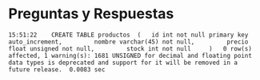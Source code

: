 # Preguntas y Respuestas

    15:51:22	CREATE TABLE productos  (   id int not null primary key auto_increment,         nombre varchar(45) not null,         precio float unsigned not null,         stock int not null     )	0 row(s) affected, 1 warning(s): 1681 UNSIGNED for decimal and floating point data types is deprecated and support for it will be removed in a future release.	0.0083 sec

